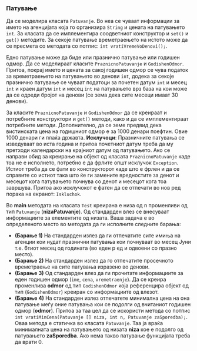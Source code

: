 ### Патување

Да се моделира класата `Patuvanje`. Во неа се чуваат информации за името на агенцијата која го организира
`String` и цената на патувањето `int`. За класата да се имплементира соодветниот конструктор и `set()`
и `get()` методите. За секоје патување времетраењето на истото може да се пресмета со методата со потпис:
`int vratiVremeVoDenovi();`.

Едно патување може да биде или празнично патување или годишен одмор. Да се моделираат класите
`PraznicnoPatuvanje` и `GodishenOdmor`. Притоа, покрај името и цената за сакој годишен одмор се чува податок за
времетраењето на патувањето во денови `int`, додека за секоје празнично патување се чуваат податоци за почетен
датум `int` и месец `int` и краен датум `int` и месец `int` на патувањето врз база на кои може да се одреди бројот на
денови (се зема дека сите месеци имаат 30 денови).

За класите `PraznicnoPatuvanje` и `GodishenOdmor` да се креираат и потребните конструктори и `get()`
методи, како и да се имплементираат потребните методи. Дополнително, да се земе предвид дека вистинската цена на
годишниот одмор е за 1000 денари поефтин. Овие 1000 денари ги плаќа државта. **Исклучоци**:
Празничните патувања се изведуваат во иста година и притоа почетниот датум треба да му претходи календарски на крајниот
датум од патувањето. Ако се направи обид за креирање на објект од класата
`PraznicnoPatuvanje` каде тоа не е исполнето, потребно е да фрлите општ исклучок `Exception`. Истиот треба да се фати во
конструкторот каде што е фрлен и да се справите со истиот така што ќе ги замените вредностите за денот и месецот кога
патувањето почнува со денот и месецот кога тоа завршува. Притоа ако исклучокот е фатен да се отпечати во нов ред порака
на екранот: `Iskluchok`.

Во **main** методата на класата `Test` креирана е низа од n променливи од тип `Patuvanje`
(**nizaPatuvanje**). Од стандарден влез се внесуваат информациите за елементите од низата. Ваша задача е во определеното
место во методата да ги исполните следните барања:

- **(Барање 1)** На стандарден излез да ги отпечатите сите имиња на агенции кои нудат празнични патувања кои почнуваат
  во месец Јуни т.е. 6тиот месец од годината (во еден р ед и одвоени со празно место).
- **(Барање 2)** На стандарден излез да го отпечатите просечното времетраење на сите патувања изразено во денови.
- **(Барање 3)** Од стандарден влез да ги прочитате информациите за еден годишен одмор (`ime`, `cena`,
  `vremetraenje`). Да се креира променлива **odmor** од тип `GodishenOdmor` која референцира објект од тип
  (`GodishenOdmor`) креиран со информациите од влезот.
- **(Барање 4)** На стандарден излез отпечатете минимална цена на она патување меѓу оние патувања кои се подолги од
  вчитаниот годишен одмор (**odmor**). Притоа за таа цел да се искористи метода со
  потпис `int vratiMinCena(Patuvanje [] niza, int n, Patuvanje zaSporedba);`. Оваа метода е статичка во класата
  `Patuvanje`. Таа ја враќа минималната цена на патувањето од низата **niza** кое е подолго од патувањето
  **zaSporedba**. Ако нема такво патување функцијата треба да врати 0.